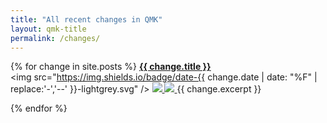 ```yaml
---
title: "All recent changes in QMK"
layout: qmk-title
permalink: /changes/
---
```


{% for change in site.posts %}
**<a href="{{ change.url }}">{{ change.title }}</a>**   
<img src="https://img.shields.io/badge/date-{{ change.date | date: "%F" | replace:'-','--' }}-lightgrey.svg" />
<a href="https://github.com/qmk/qmk_firmware/commit/{{ change.commit }}">
    <img src="https://img.shields.io/badge/commit-{{ change.commit }}-000000.svg" />
</a>
<a href="/changes/{{ change.category }}">
    <img src="https://img.shields.io/badge/category-{{ change.category }}-{{ site.data.categories[change.category].color }}.svg" />
</a>
{{ change.excerpt }}

{% endfor %}